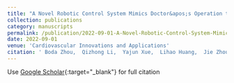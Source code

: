 ```yaml
---
title: "A Novel Robotic Control System Mimics Doctor&apos;s Operation to Assist Percutaneous Coronary Intervention"
collection: publications
category: manuscripts
permalink: /publication/2022-09-01-A-Novel-Robotic-Control-System-Mimics-Doctors-Operation-to-Assist-Percutaneous-Coronary-Intervention
date: 2022-09-01
venue: 'Cardiovascular Innovations and Applications'
citation: ' Boda Zhou,  Qizhong Li,  Yajun Xue,  Lihao Huang,  Jie Zhou,  Ou Zhang,  Ping Zhang,  Gangtie Zheng, &quot;A Novel Robotic Control System Mimics Doctor&apos;s Operation to Assist Percutaneous Coronary Intervention.&quot; Cardiovascular Innovations and Applications, 2022.'
---
```

Use [Google Scholar](https://scholar.google.com/scholar?q=A+Novel+Robotic+Control+System+Mimics+Doctor&#x27;s+Operation+to+Assist+Percutaneous+Coronary+Intervention){:target="_blank"} for full citation